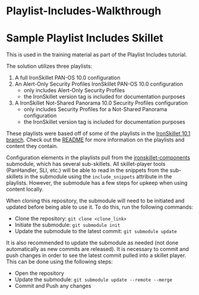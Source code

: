 # Playlist-Includes-Walkthrough

# Sample Playlist Includes Skillet

This is used in the training material as part of the Playlist Includes tutorial.

The solution utilizes three playlists:

1. A full IronSkillet PAN-OS 10.0 configuration
2. An Alert-Only Security Profiles IronSkillet PAN-OS 10.0 configuration
    * only includes Alert-Only Security Profiles
    * the IronSkillet version tag is included for documentation purposes
3. A IronSkillet Not-Shared Panorama 10.0 Security Profiles configuration
    * only includes Security Profiles for a Not-Shared Panorama configuration
    * the IronSkillet version tag is included for documentation purposes

These playlists were based off of some of the playlists in the
[IronSkillet 10.1 branch](https://github.com/PaloAltoNetworks/iron-skillet/tree/panos_v10.1/playlists).
Check out the [README](https://github.com/PaloAltoNetworks/iron-skillet/blob/panos_v10.1/playlists/README.md)
for more information on the playlists and content they contain.

Configuration elements in the playlists pull from the
[ironskillet-components](https://github.com/PaloAltoNetworks/ironskillet-components) submodule, which has several
sub-skillets. All skillet-player tools (PanHandler, SLI, etc.) will be able to read in the snippets from the
sub-skillets in the submodule using the `include_snippets` attribute in the playlists. However, the submodule
has a few steps for upkeep when using content locally.

When cloning this repository, the submodule will need to be initiated and updated before being able to use it.
To do this, run the following commands:
* Clone the repository: `git clone <clone_link>`
* Initiate the submodule: `git submodule init`
* Update the submodule to the latest commit: `git submodule update`

It is also recommended to update the submodule as needed (not done automatically as new commits are released). It
is necessary to commit and push changes in order to see the latest commit pulled into a skillet player. This
can be done using the following steps:
* Open the repository
* Update the submodule: `git submodule update --remote --merge`
* Commit and Push any changes
